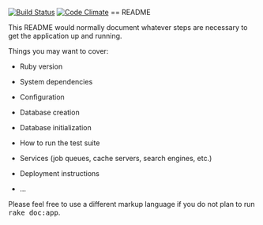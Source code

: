 [![Build Status](https://travis-ci.org/wfjeff/twinenyc.svg)](https://travis-ci.org/wfjeff/twinenyc)
[![Code Climate](https://codeclimate.com/github/wfjeff/twinenyc.png)](https://codeclimate.com/github/wfjeff/twinenyc)
== README

This README would normally document whatever steps are necessary to get the
application up and running.

Things you may want to cover:

* Ruby version

* System dependencies

* Configuration

* Database creation

* Database initialization

* How to run the test suite

* Services (job queues, cache servers, search engines, etc.)

* Deployment instructions

* ...

Please feel free to use a different markup language if you do not plan to run
<tt>rake doc:app</tt>.
